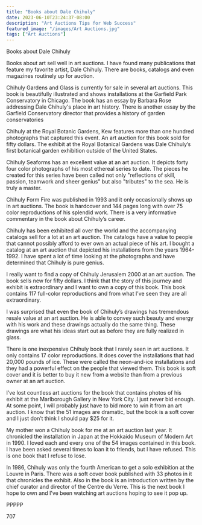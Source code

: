 ```yaml
---
title: "Books about Dale Chihuly"
date: 2023-06-10T23:24:37-08:00
description: "Art Auctions Tips for Web Success"
featured_image: "/images/Art Auctions.jpg"
tags: ["Art Auctions"]
---
```


Books about Dale Chihuly

Books about art sell well in art auctions.  I have found many publications that feature my favorite artist, Dale Chihuly.  There are books, catalogs and even magazines routinely up for auction.

Chihuly Gardens and Glass is currently for sale in several art auctions.  This book is beautifully illustrated and shows installations at the Garfield Park Conservatory in Chicago.  The book has an essay by Barbara Rose addressing Dale Chihuly's place in art history.  There is another essay by the Garfield Conservatory director that provides a history of garden conservatories 

Chihuly at the Royal Botanic Gardens, Kew features more than one hundred photographs that captured this event.  An art auction for this book sold for fifty dollars.  The exhibit at the Royal Botanical Gardens was Dale Chihuly’s first botanical garden exhibition outside of the United States.

Chihuly Seaforms has an excellent value at an art auction.  It depicts forty four color photographs of his most ethereal series to date.  The pieces he created for this series have been called not only "reflections of skill, passion, teamwork and sheer genius" but also "tributes" to the sea.  He is truly a master.

Chihuly Form Fire was published in 1993 and it only occasionally shows up in art auctions.  The book is hardcover and 144 pages long with over 75 color reproductions of his splendid work.  There is a very informative commentary in the book about Chihuly’s career.  

Chihuly has been exhibited all over the world and the accompanying catalogs sell for a lot at an art auction.  The catalogs have a value to people that cannot possibly afford to ever own an actual piece of his art.  I bought a catalog at an art auction that depicted his installations from the years 1964-1992.  I have spent a lot of time looking at the photographs and have determined that Chihuly is pure genius.

I really want to find a copy of Chihuly Jerusalem 2000 at an art auction.  The book sells new for fifty dollars.  I think that the story of this journey and exhibit is extraordinary and I want to own a copy of this book.  This book contains 117 full-color reproductions and from what I’ve seen they are all extraordinary.

I was surprised that even the book of Chihuly’s drawings has tremendous resale value at an art auction.  He is able to convey such beauty and energy with his work and these drawings actually do the same thing.  These drawings are what his ideas start out as before they are fully realized in glass.

There is one inexpensive Chihuly book that I rarely seen in art auctions.  It only contains 17 color reproductions.  It does cover the installations that had 20,000 pounds of ice.  These were called the neon-and-ice installations and they had a powerful effect on the people that viewed them.  This book is soft cover and it is better to buy it new from a website than from a previous owner at an art auction.

I’ve lost countless art auctions for the book that contains photos of his exhibit at the Marlborough Gallery in New York City.  I just never bid enough.  At some point, I will probably just have to bid more to win it from an art auction.  I know that the 51 images are dramatic, but the book is a soft cover and I just don’t think I should pay $25 for it.

My mother won a Chihuly book for me at an art auction last year.  It chronicled the installation in Japan at the Hokkaido Museum of Modern Art in 1990.  I loved each and every one of the 54 images contained in this book.  I have been asked several times to loan it to friends, but I have refused.  This is one book that I refuse to lose.

In 1986, Chihuly was only the fourth American to get a solo exhibition at the Louvre in Paris.  There was a soft cover book published with 33 photos in it that chronicles the exhibit.  Also in the book is an introduction written by the chief curator and director of the Centre du Verre.  This is the next book I hope to own and I’ve been watching art auctions hoping to see it pop up.

PPPPP

707

